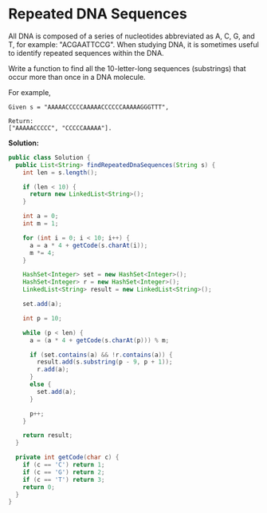 # Repeated DNA Sequences

All DNA is composed of a series of nucleotides abbreviated as A, C, G, and T, for example: "ACGAATTCCG". When studying DNA, it is sometimes useful to identify repeated sequences within the DNA.

Write a function to find all the 10-letter-long sequences (substrings) that occur more than once in a DNA molecule.

For example,
```
Given s = "AAAAACCCCCAAAAACCCCCCAAAAAGGGTTT",

Return:
["AAAAACCCCC", "CCCCCAAAAA"].
```

**Solution:**
```java
public class Solution {
  public List<String> findRepeatedDnaSequences(String s) {
    int len = s.length();

    if (len < 10) {
      return new LinkedList<String>();
    }

    int a = 0;
    int m = 1;

    for (int i = 0; i < 10; i++) {
      a = a * 4 + getCode(s.charAt(i));
      m *= 4;
    }

    HashSet<Integer> set = new HashSet<Integer>();
    HashSet<Integer> r = new HashSet<Integer>();
    LinkedList<String> result = new LinkedList<String>();

    set.add(a);

    int p = 10;

    while (p < len) {
      a = (a * 4 + getCode(s.charAt(p))) % m;

      if (set.contains(a) && !r.contains(a)) {
        result.add(s.substring(p - 9, p + 1));
        r.add(a);
      }
      else {
        set.add(a);
      }

      p++;
    }

    return result;
  }

  private int getCode(char c) {
    if (c == 'C') return 1;
    if (c == 'G') return 2;
    if (c == 'T') return 3;
    return 0;
  }
}
```
